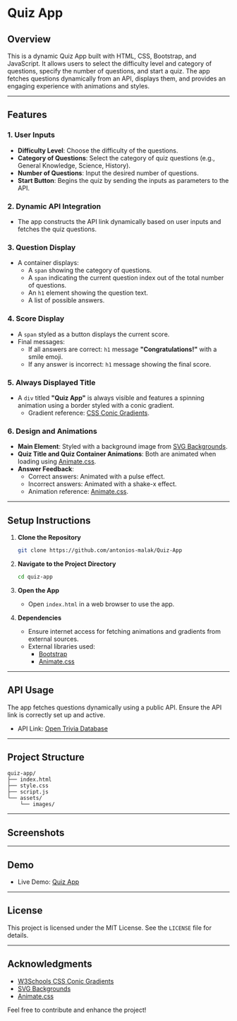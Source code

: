 # Quiz App

## Overview
This is a dynamic Quiz App built with HTML, CSS, Bootstrap, and JavaScript. It allows users to select the difficulty level and category of questions, specify the number of questions, and start a quiz. The app fetches questions dynamically from an API, displays them, and provides an engaging experience with animations and styles.

---

## Features

### 1. **User Inputs**
- **Difficulty Level**: Choose the difficulty of the questions.
- **Category of Questions**: Select the category of quiz questions (e.g., General Knowledge, Science, History).
- **Number of Questions**: Input the desired number of questions.
- **Start Button**: Begins the quiz by sending the inputs as parameters to the API.

### 2. **Dynamic API Integration**
- The app constructs the API link dynamically based on user inputs and fetches the quiz questions.

### 3. **Question Display**
- A container displays:
  - A `span` showing the category of questions.
  - A `span` indicating the current question index out of the total number of questions.
  - An `h1` element showing the question text.
  - A list of possible answers.

### 4. **Score Display**
- A `span` styled as a button displays the current score.
- Final messages:
  - If all answers are correct: `h1` message **"Congratulations!"** with a smile emoji.
  - If any answer is incorrect: `h1` message showing the final score.

### 5. **Always Displayed Title**
- A `div` titled **"Quiz App"** is always visible and features a spinning animation using a border styled with a conic gradient. 
  - Gradient reference: [CSS Conic Gradients](https://www.w3schools.com/css/css3_gradients_conic.asp).

### 6. **Design and Animations**
- **Main Element**: Styled with a background image from [SVG Backgrounds](https://www.svgbackgrounds.com/).
- **Quiz Title and Quiz Container Animations**: Both are animated when loading using [Animate.css](https://animate.style/).
- **Answer Feedback**:
  - Correct answers: Animated with a pulse effect.
  - Incorrect answers: Animated with a shake-x effect.
  - Animation reference: [Animate.css](https://animate.style/).

---

## Setup Instructions

1. **Clone the Repository**
   ```bash
   git clone https://github.com/antonios-malak/Quiz-App
   ```

2. **Navigate to the Project Directory**
   ```bash
   cd quiz-app
   ```

3. **Open the App**
   - Open `index.html` in a web browser to use the app.

4. **Dependencies**
   - Ensure internet access for fetching animations and gradients from external sources.
   - External libraries used:
     - [Bootstrap](https://getbootstrap.com/)
     - [Animate.css](https://animate.style/)

---

## API Usage

The app fetches questions dynamically using a public API. Ensure the API link is correctly set up and active.
- API Link: [Open Trivia Database](https://opentdb.com/api_config.php)

---

## Project Structure

```
quiz-app/
├── index.html
├── style.css
├── script.js
└── assets/
    └── images/
```

---

## Screenshots

---

## Demo
- Live Demo: [Quiz App](https://antonios-malak.github.io/Quiz-App/)

---

## License
This project is licensed under the MIT License. See the `LICENSE` file for details.

---

## Acknowledgments
- [W3Schools CSS Conic Gradients](https://www.w3schools.com/css/css3_gradients_conic.asp)
- [SVG Backgrounds](https://www.svgbackgrounds.com/)
- [Animate.css](https://animate.style/)

Feel free to contribute and enhance the project!

